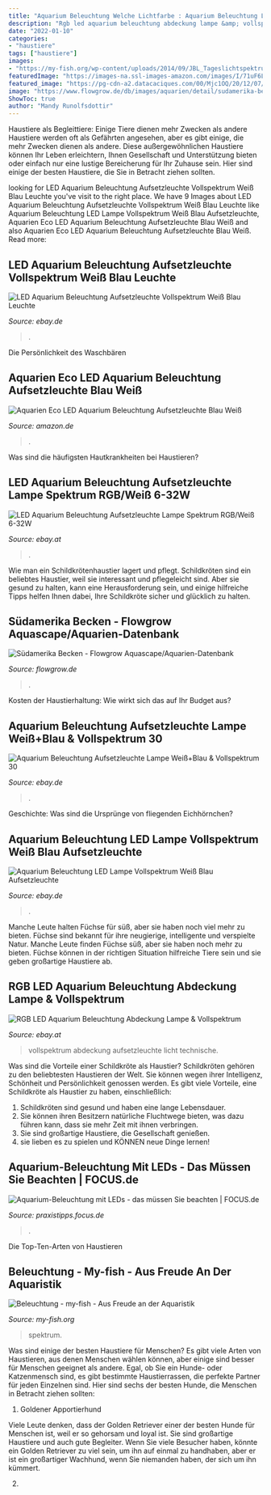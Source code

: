 ```yaml
---
title: "Aquarium Beleuchtung Welche Lichtfarbe : Aquarium Beleuchtung Led Lampe Vollspektrum Weiß Blau Aufsetzleuchte"
description: "Rgb led aquarium beleuchtung abdeckung lampe &amp; vollspektrum"
date: "2022-01-10"
categories:
- "haustiere"
tags: ["haustiere"]
images:
- "https://my-fish.org/wp-content/uploads/2014/09/JBL_Tageslichtspektrum.jpg"
featuredImage: "https://images-na.ssl-images-amazon.com/images/I/71uF6LHbdHL._SX569_.jpg"
featured_image: "https://pg-cdn-a2.datacaciques.com/00/Mjc1OQ/20/12/07/lz6g20h7gr9ui04h/3a67bcbbea3c9386.jpg"
image: "https://www.flowgrow.de/db/images/aquarien/detail/sudamerika-becken-5679a5c27b21d.jpg"
ShowToc: true
author: "Mandy Runolfsdottir"
---
```



Haustiere als Begleittiere: Einige Tiere dienen mehr Zwecken als andere
Haustiere werden oft als Gefährten angesehen, aber es gibt einige, die mehr Zwecken dienen als andere. Diese außergewöhnlichen Haustiere können Ihr Leben erleichtern, Ihnen Gesellschaft und Unterstützung bieten oder einfach nur eine lustige Bereicherung für Ihr Zuhause sein. Hier sind einige der besten Haustiere, die Sie in Betracht ziehen sollten.

	

		
looking for LED Aquarium Beleuchtung Aufsetzleuchte Vollspektrum Weiß Blau Leuchte you've visit to the right place. We have 9 Images about LED Aquarium Beleuchtung Aufsetzleuchte Vollspektrum Weiß Blau Leuchte like Aquarium Beleuchtung LED Lampe Vollspektrum Weiß Blau Aufsetzleuchte, Aquarien Eco LED Aquarium Beleuchtung Aufsetzleuchte Blau Weiß and also Aquarien Eco LED Aquarium Beleuchtung Aufsetzleuchte Blau Weiß. Read more:
		
    
## LED Aquarium Beleuchtung Aufsetzleuchte Vollspektrum Weiß Blau Leuchte

<img loading=lazy src="https://i.ebayimg.com/00/s/MTAwMFgxMDAw/z/p8cAAOSwyKZd2Rer/$_10.JPG?set_id=2" onerror="this.onerror=null;this.src='https://tse3.mm.bing.net/th?id=OIP.ndcW2FUs0mfsN86Hv3z0uQHaHa&amp;pid=15.1';" alt="LED Aquarium Beleuchtung Aufsetzleuchte Vollspektrum Weiß Blau Leuchte">

_Source: ebay.de_

>. 

	

Die Persönlichkeit des Waschbären

    
## Aquarien Eco LED Aquarium Beleuchtung Aufsetzleuchte Blau Weiß

<img loading=lazy src="https://images-na.ssl-images-amazon.com/images/I/71uF6LHbdHL._SX569_.jpg" onerror="this.onerror=null;this.src='https://tse1.mm.bing.net/th?id=OIP.U3SbxvybCSH8lJPHpjHLzAHaHa&amp;pid=15.1';" alt="Aquarien Eco LED Aquarium Beleuchtung Aufsetzleuchte Blau Weiß">

_Source: amazon.de_

>. 

	

Was sind die häufigsten Hautkrankheiten bei Haustieren?

    
## LED Aquarium Beleuchtung Aufsetzleuchte Lampe Spektrum RGB/Weiß 6-32W

<img loading=lazy src="https://pg-cdn-a2.datacaciques.com/00/Mjc1OQ/19/07/22/2jt494iqh048x9ag/4d4d4248a2c89b52.jpg" onerror="this.onerror=null;this.src='https://tse3.mm.bing.net/th?id=OIP.9tyZguB8PyNdwMhiWEY72gHaHa&amp;pid=15.1';" alt="LED Aquarium Beleuchtung Aufsetzleuchte Lampe Spektrum RGB/Weiß 6-32W">

_Source: ebay.at_

>. 

	

Wie man ein Schildkrötenhaustier lagert und pflegt.
Schildkröten sind ein beliebtes Haustier, weil sie interessant und pflegeleicht sind. Aber sie gesund zu halten, kann eine Herausforderung sein, und einige hilfreiche Tipps helfen Ihnen dabei, Ihre Schildkröte sicher und glücklich zu halten.

    
## Südamerika Becken - Flowgrow Aquascape/Aquarien-Datenbank

<img loading=lazy src="https://www.flowgrow.de/db/images/aquarien/detail/sudamerika-becken-5679a5c27b21d.jpg" onerror="this.onerror=null;this.src='https://tse4.mm.bing.net/th?id=OIP.7AHEq1bH064go2iavbAgiwHaDI&amp;pid=15.1';" alt="Südamerika Becken - Flowgrow Aquascape/Aquarien-Datenbank">

_Source: flowgrow.de_

>. 

	

Kosten der Haustierhaltung: Wie wirkt sich das auf Ihr Budget aus?

    
## Aquarium Beleuchtung Aufsetzleuchte Lampe Weiß+Blau &amp; Vollspektrum 30

<img loading=lazy src="https://www.zeigerwatch.com/pics/img/made/06293-26.jpg" onerror="this.onerror=null;this.src='https://tse2.mm.bing.net/th?id=OIP.NfAxUOkFr-4uImIAxUCxNQHaHa&amp;pid=15.1';" alt="Aquarium Beleuchtung Aufsetzleuchte Lampe Weiß+Blau &amp; Vollspektrum 30">

_Source: ebay.de_

>. 

	

Geschichte: Was sind die Ursprünge von fliegenden Eichhörnchen?

    
## Aquarium Beleuchtung LED Lampe Vollspektrum Weiß Blau Aufsetzleuchte

<img loading=lazy src="https://image-us.bigbuy.win/upload/receive_file/2020/12/07/13/22/5fce2c8b650221091762929.jpg" onerror="this.onerror=null;this.src='https://tse1.mm.bing.net/th?id=OIP.-OpVehS4khBEeINx7XN5EwHaHa&amp;pid=15.1';" alt="Aquarium Beleuchtung LED Lampe Vollspektrum Weiß Blau Aufsetzleuchte">

_Source: ebay.de_

>. 

	

Manche Leute halten Füchse für süß, aber sie haben noch viel mehr zu bieten.
Füchse sind bekannt für ihre neugierige, intelligente und verspielte Natur. Manche Leute finden Füchse süß, aber sie haben noch mehr zu bieten. Füchse können in der richtigen Situation hilfreiche Tiere sein und sie geben großartige Haustiere ab.

    
## RGB LED Aquarium Beleuchtung Abdeckung Lampe &amp; Vollspektrum

<img loading=lazy src="https://pg-cdn-a2.datacaciques.com/00/Mjc1OQ/20/12/07/lz6g20h7gr9ui04h/3a67bcbbea3c9386.jpg" onerror="this.onerror=null;this.src='https://tse4.mm.bing.net/th?id=OIP.JjS_5eczZGORVGFuvhbDHAHaHa&amp;pid=15.1';" alt="RGB LED Aquarium Beleuchtung Abdeckung Lampe &amp; Vollspektrum">

_Source: ebay.at_

>vollspektrum abdeckung aufsetzleuchte licht technische. 

	

Was sind die Vorteile einer Schildkröte als Haustier?
Schildkröten gehören zu den beliebtesten Haustieren der Welt. Sie können wegen ihrer Intelligenz, Schönheit und Persönlichkeit genossen werden. Es gibt viele Vorteile, eine Schildkröte als Haustier zu haben, einschließlich:
1) Schildkröten sind gesund und haben eine lange Lebensdauer.
2) Sie können ihren Besitzern natürliche Fluchtwege bieten, was dazu führen kann, dass sie mehr Zeit mit ihnen verbringen.
3) Sie sind großartige Haustiere, die Gesellschaft genießen.
4) sie lieben es zu spielen und KÖNNEN neue Dinge lernen!

    
## Aquarium-Beleuchtung Mit LEDs - Das Müssen Sie Beachten | FOCUS.de

<img loading=lazy src="https://im-praxistipps.chip.de/2019-02/aquarium-323717_1920 Cropped.jpg?im=BackgroundColor,color=ffffff;Resize=(1200,630),aspect=fit;AspectCrop,size=(1,1),gravity=Center,allowExpansion&amp;hash=f01d89bb2413d89c8f5ebe1ac0f93bab9acb66ca8dfc5a46117ead2620fcb79e" onerror="this.onerror=null;this.src='https://tse1.mm.bing.net/th?id=OIP.mJcHCbtPIJq0c-y1TsfoXwHaHa&amp;pid=15.1';" alt="Aquarium-Beleuchtung mit LEDs - das müssen Sie beachten | FOCUS.de">

_Source: praxistipps.focus.de_

>. 

	

Die Top-Ten-Arten von Haustieren

    
## Beleuchtung - My-fish - Aus Freude An Der Aquaristik

<img loading=lazy src="https://my-fish.org/wp-content/uploads/2014/09/JBL_Tageslichtspektrum.jpg" onerror="this.onerror=null;this.src='https://tse1.mm.bing.net/th?id=OIP.vq799rDs4nhoImMGMiyWTAHaFH&amp;pid=15.1';" alt="Beleuchtung - my-fish - Aus Freude an der Aquaristik">

_Source: my-fish.org_

>spektrum. 

	

Was sind einige der besten Haustiere für Menschen?
Es gibt viele Arten von Haustieren, aus denen Menschen wählen können, aber einige sind besser für Menschen geeignet als andere. Egal, ob Sie ein Hunde- oder Katzenmensch sind, es gibt bestimmte Haustierrassen, die perfekte Partner für jeden Einzelnen sind. Hier sind sechs der besten Hunde, die Menschen in Betracht ziehen sollten:
1. Goldener Apportierhund

Viele Leute denken, dass der Golden Retriever einer der besten Hunde für Menschen ist, weil er so gehorsam und loyal ist. Sie sind großartige Haustiere und auch gute Begleiter. Wenn Sie viele Besucher haben, könnte ein Golden Retriever zu viel sein, um ihn auf einmal zu handhaben, aber er ist ein großartiger Wachhund, wenn Sie niemanden haben, der sich um ihn kümmert.

2.

